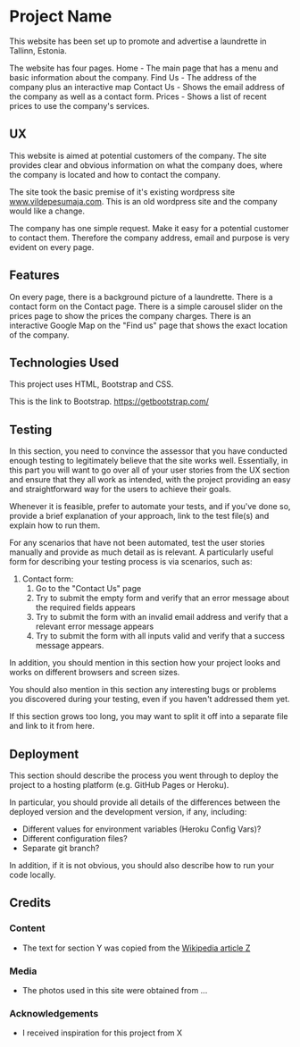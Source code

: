 # Project Name

This website has been set up to promote and advertise a laundrette in Tallinn, Estonia.

The website has four pages.
Home - The main page that has a menu and basic information about the company.
Find Us - The address of the company plus an interactive map
Contact Us - Shows the email address of the company as well as a contact form.
Prices - Shows a list of recent prices to use the company's services.


 
## UX
 
 This website is aimed at potential customers of the company.
 The site provides clear and obvious information on what the company does, where the company is located and how to contact the company.
 
The site took the basic premise of it's existing wordpress site www.vildepesumaja.com. This is an old wordpress site and the company would like a change.

The company has one simple request. Make it easy for a potential customer to contact them. Therefore the company address, email and purpose is very evident on every page.

## Features

On every page, there is a background picture of a laundrette. 
There is a contact form on the Contact page.
There is a simple carousel slider on the prices page to show the prices the company charges.
There is an interactive Google Map on the "Find us" page that shows the exact location of the company.
 


## Technologies Used

This project uses HTML, Bootstrap and CSS.

This is the link to Bootstrap. https://getbootstrap.com/

## Testing

In this section, you need to convince the assessor that you have conducted enough testing to legitimately believe that the site works well. Essentially, in this part you will want to go over all of your user stories from the UX section and ensure that they all work as intended, with the project providing an easy and straightforward way for the users to achieve their goals.

Whenever it is feasible, prefer to automate your tests, and if you've done so, provide a brief explanation of your approach, link to the test file(s) and explain how to run them.

For any scenarios that have not been automated, test the user stories manually and provide as much detail as is relevant. A particularly useful form for describing your testing process is via scenarios, such as:

1. Contact form:
    1. Go to the "Contact Us" page
    2. Try to submit the empty form and verify that an error message about the required fields appears
    3. Try to submit the form with an invalid email address and verify that a relevant error message appears
    4. Try to submit the form with all inputs valid and verify that a success message appears.

In addition, you should mention in this section how your project looks and works on different browsers and screen sizes.

You should also mention in this section any interesting bugs or problems you discovered during your testing, even if you haven't addressed them yet.

If this section grows too long, you may want to split it off into a separate file and link to it from here.

## Deployment

This section should describe the process you went through to deploy the project to a hosting platform (e.g. GitHub Pages or Heroku).

In particular, you should provide all details of the differences between the deployed version and the development version, if any, including:
- Different values for environment variables (Heroku Config Vars)?
- Different configuration files?
- Separate git branch?

In addition, if it is not obvious, you should also describe how to run your code locally.


## Credits

### Content
- The text for section Y was copied from the [Wikipedia article Z](https://en.wikipedia.org/wiki/Z)

### Media
- The photos used in this site were obtained from ...

### Acknowledgements

- I received inspiration for this project from X